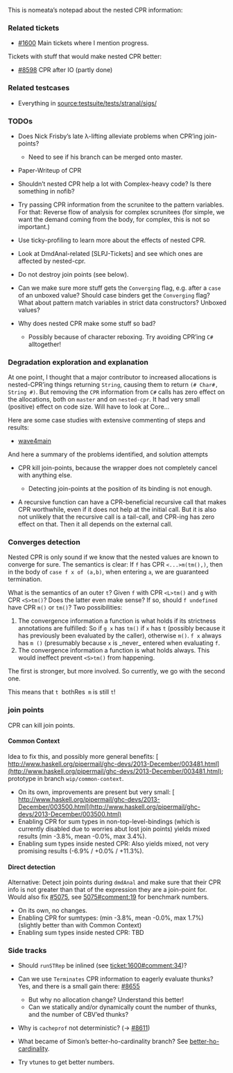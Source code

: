 
This is nomeata’s notepad about the nested CPR information:


### Related tickets


- [\#1600](https://gitlab.staging.haskell.org/ghc/ghc/issues/1600) Main tickets where I mention progress.


Tickets with stuff that would make nested CPR better:


- [\#8598](https://gitlab.staging.haskell.org/ghc/ghc/issues/8598) CPR after IO (partly done)

### Related testcases


- Everything in [source:testsuite/tests/stranal/sigs/](/trac/ghc/browser/testsuite/tests/stranal/sigs)


 


### TODOs


- Does Nick Frisby’s late λ-lifting alleviate problems when CPR’ing join-points?

  - Need to see if his branch can be merged onto master.
- Paper-Writeup of CPR
- Shouldn’t nested CPR help a lot with Complex-heavy code? Is there something in nofib?
- Try passing CPR information from the scrunitee to the pattern variables. For that: Reverse flow of analysis for complex scrunitees (for simple, we want the demand coming from the body, for complex, this is not so important.)
- Use ticky-profiling to learn more about the effects of nested CPR.
- Look at DmdAnal-related \[SLPJ-Tickets\] and see which ones are affected by nested-cpr.
- Do not destroy join points (see below).
- Can we make sure more stuff gets the `Converging` flag, e.g. after a `case` of an unboxed value? Should case binders get the `Converging` flag? What about pattern match variables in strict data constructors? Unboxed values?
- Why does nested CPR make some stuff so bad?

  - Possibly because of character reboxing. Try avoiding CPR’ing `C#` alltogether!

### Degradation exploration and explanation



At one point, I thought that a major contributor to increased allocations is nested-CPR’ing things returning `String`, causing them to return `(# Char#, String #)`. But removing the `CPR` information from `C#` calls has zero effect on the allocations, both on `master` and on `nested-cpr`. It had very small (positive) effect on code size. Will have to look at Core...



Here are some case studies with extensive commenting of steps and results:


- [wave4main](nested-cpr/wave4main)


And here a summary of the problems identified, and solution attempts


- CPR kill join-points, because the wrapper does not completely cancel with anything else.

  - Detecting join-points at the position of its binding is not enough.
- A recursive function can have a CPR-beneficial recursive call that makes CPR worthwhile, even if it does not help at the initial call. But it is also not unlikely that the recursive call is a tail-call, and CPR-ing has zero effect on that. Then it all depends on the external call.

### Converges detection



Nested CPR is only sound if we know that the nested values are known to converge for sure. The semantics is clear: If `f` has CPR `<...>m(tm(),)`, then in the body of `case f x of (a,b)`, when entering `a`, we are guaranteed termination.



What is the semantics of an outer `t`? Given `f` with CPR `<L>tm()` and `g` with CPR `<S>tm()`? Does the latter even make sense? If so, should `f undefined` have CPR `m()` or `tm()`? Two possibilities:


1. The convergence information a function is what holds if its strictness annotations are fulfilled: So if `g x`  has `tm()` if `x` has `t` (possibly because it has previously been evaluated by the caller), otherwise `m()`. `f x` always has `m ()` (presumably because `x` is \_never\_ entered when evaluating `f`.
1. The convergence information a function is what holds always. This would ineffect prevent `<S>tm()` from happening.


The first is stronger, but more involved. So currently, we go with the second one.



This means that `t `bothRes` m` is still `t`!


### join points



CPR can kill join points.


#### Common Context



Idea to fix this, and possibly more general benefits:
[
http://www.haskell.org/pipermail/ghc-devs/2013-December/003481.html](http://www.haskell.org/pipermail/ghc-devs/2013-December/003481.html); prototype in branch `wip/common-context`.


- On its own, improvements are present but very small: [
  http://www.haskell.org/pipermail/ghc-devs/2013-December/003500.html](http://www.haskell.org/pipermail/ghc-devs/2013-December/003500.html)
- Enabling CPR for sum types in non-top-level-bindings (which is currently disabled due to worries abut lost join points) yields mixed results (min -3.8%, mean -0.0%, max 3.4%).
- Enabling sum types inside nested CPR: Also yields mixed, not very promising results (-6.9% / +0.0% / +11.3%).

#### Direct detection



Alternative: Detect join points during `dmdAnal` and make sure that their CPR info is not greater than that of the expression they are a join-point for. Would also fix [\#5075](https://gitlab.staging.haskell.org/ghc/ghc/issues/5075), see [5075\#comment:19](https://gitlab.staging.haskell.org/ghc/ghc/issues/5075) for benchmark numbers.


- On its own, no changes.
- Enabling CPR for sumtypes: (min -3.8%, mean -0.0%, max 1.7%) (slightly better than with Common Context)
- Enabling sum types inside nested CPR: TBD

### Side tracks


- Should `runSTRep` be inlined (see [ticket:1600\#comment:34](https://gitlab.staging.haskell.org/ghc/ghc/issues/1600))?
- Can we use `Terminates` CPR information to eagerly evaluate thunks? Yes, and there is a small gain there: [\#8655](https://gitlab.staging.haskell.org/ghc/ghc/issues/8655)

  - But why no allocation change? Understand this better!
  - Can we statically and/or dynamically count the number of thunks, and the number of CBV’ed thunks?
- Why is `cacheprof` not deterministic? (→ [\#8611](https://gitlab.staging.haskell.org/ghc/ghc/issues/8611))
- What became of Simon’s better-ho-cardinality branch? See [better-ho-cardinality](nested-cpr/better-ho-cardinality).
- Try vtunes to get better numbers.
